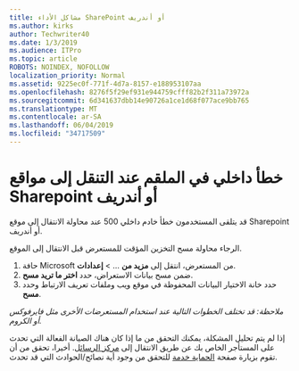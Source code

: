```yaml
---
title: مشاكل الأداء SharePoint أو أندريف
ms.author: kirks
author: Techwriter40
ms.date: 1/3/2019
ms.audience: ITPro
ms.topic: article
ROBOTS: NOINDEX, NOFOLLOW
localization_priority: Normal
ms.assetid: 9225ec0f-771f-4d7a-8157-e188953107aa
ms.openlocfilehash: 8276f5f29ef931e944759cfff82b2f311a73972a
ms.sourcegitcommit: 6d341637dbb14e90726a1ce1d68f077ace9bb765
ms.translationtype: MT
ms.contentlocale: ar-SA
ms.lasthandoff: 06/04/2019
ms.locfileid: "34717509"
---
```

# <a name="internal-server-error-when-navigating-to-sharepoint-or-onedrive-sites"></a>خطأ داخلي في الملقم عند التنقل إلى مواقع Sharepoint أو أندريف

<p><span style="mso-bidi-font-family: Calibri; mso-bidi-theme-font: minor-latin;">قد يتلقى المستخدمون خطأ خادم داخلي 500 عند محاولة الانتقال إلى موقع Sharepoint أو أندريف.</span></p> <p><span style="mso-bidi-font-family: Calibri; mso-bidi-theme-font: minor-latin;">الرجاء محاولة مسح التخزين المؤقت للمستعرض قبل الانتقال إلى الموقع.</span></p> <ol> <li><span style="mso-bidi-font-family: Calibri; mso-bidi-theme-font: minor-latin;">حافة Microsoft من المستعرض، انتقل إلى <strong>مزيد من</strong> &hellip; &gt; <strong>إعدادات</strong>.</span></li> <li><span style="mso-bidi-font-family: Calibri; mso-bidi-theme-font: minor-latin;">ضمن مسح بيانات الاستعراض، حدد <strong>اختر ما تريد مسح</strong>.</span></li> <li><span style="mso-bidi-font-family: Calibri; mso-bidi-theme-font: minor-latin;">حدد خانة الاختيار البيانات المحفوظة في موقع ويب وملفات تعريف الارتباط وحدد <strong>مسح</strong>.</span></li> </ol> <p><em style="mso-bidi-font-style: normal;"><span style="mso-bidi-font-family: Calibri; mso-bidi-theme-font: minor-latin;">ملاحظة: قد تختلف الخطوات التالية عند استخدام المستعرضات الأخرى مثل فايرفوكس أو الكروم.</span></em></p> <p><span style="mso-bidi-font-family: Calibri; mso-bidi-theme-font: minor-latin;">إذا لم يتم تحليل المشكلة، يمكنك التحقق من ما إذا كان هناك الصيانة الفعالة التي تحدث على المستأجر الخاص بك عن طريق الانتقال إلى <a href="https://portal.office.com/adminportal/home#/MessageCenter">مركز الرسائل</a>. أخيرا، تحقق من أن تقوم بزيارة صفحة <a href="https://portal.office.com/adminportal/home#/servicehealth">الحماية خدمة</a> للتحقق من وجود أية نصائح/الحوادث التي قد تحدث.</span></p>

